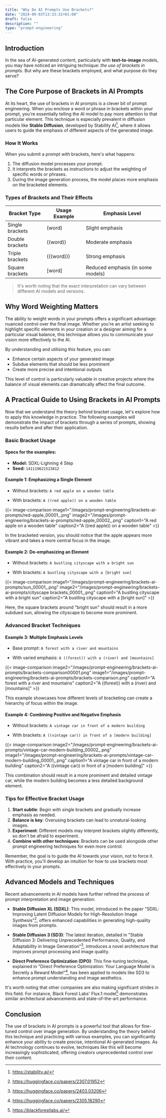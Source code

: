 ```yaml
---
title: "Why Do AI Prompts Use Brackets?"
date: "2024-09-03T13:33:32+01:00"
draft: false
description: ""
type: "prompt-engineering"
---
```


## Introduction

In the sea of AI-generated content, particularly with **text-to-image** models, you may have noticed an intriguing technique: _the use of brackets in prompts_. But why are these brackets employed, and what purpose do they serve?

## The Core Purpose of Brackets in AI Prompts

At its heart, the use of brackets in AI prompts is a clever bit of prompt engineering. When you enclose a word or phrase in brackets within your prompt, you're essentially telling the AI model to pay more attention to that particular element. This technique is especially prevalent in diffusion models like **Stable Diffusion**, developed by Stability AI[^1], where it allows users to guide the emphasis of different aspects of the generated image.

### How It Works

When you submit a prompt with brackets, here's what happens:

1. The diffusion model processes your prompt.
2. It interprets the brackets as instructions to adjust the weighting of specific words or phrases.
3. During the image generation process, the model places more emphasis on the bracketed elements.

### Types of Brackets and Their Effects

| Bracket Type    | Usage Example | Emphasis Level                    |
| --------------- | ------------- | --------------------------------- |
| Single brackets | (word)        | Slight emphasis                   |
| Double brackets | ((word))      | Moderate emphasis                 |
| Triple brackets | (((word)))    | Strong emphasis                   |
| Square brackets | [word]        | Reduced emphasis (in some models) |

> It's worth noting that the exact interpretation can vary between different AI models and versions.

## Why Word Weighting Matters

The ability to weight words in your prompts offers a significant advantage: nuanced control over the final image. Whether you're an artist seeking to highlight specific elements in your creation or a designer aiming for a particular visual balance, this technique allows you to communicate your vision more effectively to the AI.

By understanding and utilising this feature, you can:

- Enhance certain aspects of your generated image
- Subdue elements that should be less prominent
- Create more precise and intentional outputs

This level of control is particularly valuable in creative projects where the balance of visual elements can dramatically affect the final outcome.

## A Practical Guide to Using Brackets in AI Prompts

Now that we understand the theory behind bracket usage, let's explore how to apply this knowledge in practice. The following examples will demonstrate the impact of brackets through a series of prompts, showing results before and after their application.

### Basic Bracket Usage

#### Specs for the examples:

- **Model:** SDXL-Lighning 4 Step
- **Seed:** `141119621523812`

#### Example 1: Emphasizing a Single Element

- Without brackets: `A red apple on a wooden table`

- With brackets: `A ((red apple)) on a wooden table`

{{< image-comparison
image1="/images/prompt-engineering/brackets-ai-prompts/red-apple_00001_.png"
image2="/images/prompt-engineering/brackets-ai-prompts/red-apple_00002_.png"
caption1="A red apple on a wooden table"
caption2="A ((red apple)) on a wooden table" >}}

In the bracketed version, you should notice that the apple appears more vibrant and takes a more central focus in the image.

#### Example 2: De-emphasizing an Element

- Without brackets: `A bustling cityscape with a bright sun`

- With brackets: `A bustling cityscape with a [bright sun]`

{{< image-comparison
image1="/images/prompt-engineering/brackets-ai-prompts/sun_00001_.png"
image2="/images/prompt-engineering/brackets-ai-prompts/cityscape brackets_00001_.png"
caption1="A bustling cityscape with a bright sun"
caption2="A bustling cityscape with a [bright sun]" >}}

Here, the square brackets around "bright sun" should result in a more subdued sun, allowing the cityscape to become more prominent.

### Advanced Bracket Techniques

#### Example 3: Multiple Emphasis Levels

- Base prompt: `A forest with a river and mountains`

- With varied emphasis: `A ((forest)) with a (river) and [mountains]`

{{< image-comparison
image2="/images/prompt-engineering/brackets-ai-prompts/brackets-comparison00001.png"
image1="/images/prompt-engineering/brackets-ai-prompts/brackets-comparison.png"
caption1="A forest with a river and mountains"
caption2="A ((forest)) with a (river) and [mountains]" >}}

This example showcases how different levels of bracketing can create a hierarchy of focus within the image.

#### Example 4: Combining Positive and Negative Emphasis

- Without brackets: `A vintage car in front of a modern building`

- With brackets: `A ((vintage car)) in front of a [modern building]`

{{< image-comparison
image2="/images/prompt-engineering/brackets-ai-prompts/vintage-car-modern-building_00002_.png"
image1="/images/prompt-engineering/brackets-ai-prompts/vintage-car-modern-building_00001_.png"
caption1="A vintage car in front of a modern building"
caption2="A ((vintage car)) in front of a [modern building]" >}}

This combination should result in a more prominent and detailed vintage car, while the modern building becomes a less detailed background element.

### Tips for Effective Bracket Usage

1. **Start subtle**: Begin with single brackets and gradually increase emphasis as needed.
2. **Balance is key**: Overusing brackets can lead to unnatural-looking images.
3. **Experiment**: Different models may interpret brackets slightly differently, so don't be afraid to experiment.
4. **Combine with other techniques**: Brackets can be used alongside other prompt engineering techniques for even more control.

Remember, the goal is to guide the AI towards your vision, not to force it. With practice, you'll develop an intuition for how to use brackets most effectively in your prompts.

## Advanced Models and Techniques

Recent advancements in AI models have further refined the process of prompt interpretation and image generation:

- **Stable Diffusion XL (SDXL)**: This model, introduced in the paper "SDXL: Improving Latent Diffusion Models for High-Resolution Image Synthesis"[^2], offers enhanced capabilities in generating high-quality images from prompts.

- **Stable Diffusion 3 (SD3)**: The latest iteration, detailed in "Stable Diffusion 3: Delivering Unprecedented Performance, Quality, and Adaptability in Image Generation"[^3], introduces a novel architecture that improves prompt processing and image quality.

- **Direct Preference Optimization (DPO)**: This fine-tuning technique, explained in "Direct Preference Optimization: Your Language Model is Secretly a Reward Model"[^4], has been applied to models like SD3 to enhance prompt understanding and image aesthetics.

It's worth noting that other companies are also making significant strides in this field. For instance, Black Forest Labs' Flux.1 model[^5] demonstrates similar architectural advancements and state-of-the-art performance.

## Conclusion

The use of brackets in AI prompts is a powerful tool that allows for fine-tuned control over image generation. By understanding the theory behind this technique and practicing with various examples, you can significantly enhance your ability to create precise, intentional AI-generated images. As AI technology continues to evolve, techniques like this will become increasingly sophisticated, offering creators unprecedented control over their content.

[^1]: https://stability.ai/
[^2]: https://huggingface.co/papers/2307.01952
[^3]: https://huggingface.co/papers/2403.03206
[^4]: https://huggingface.co/papers/2305.18290
[^5]: https://blackforestlabs.ai/
